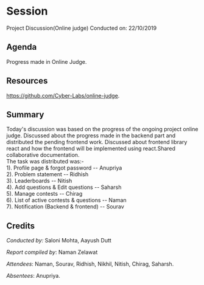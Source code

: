 # Session 
Project Discussion(Online judge)
Conducted on: 22/10/2019

## Agenda
Progress made in Online Judge.

## Resources
https://github.com/Cyber-Labs/online-judge.

## Summary
Today's discussion was based on the progress of the ongoing project online judge. Discussed about the progress made in the backend part and distributed the pending frontend work.
Discussed about frontend library react and how the frontend will be implemented using react.Shared collaborative documentation.<br>
The task was distributed was:-<br>
1). Profile page & forgot password -- Anupriya<br>
2). Problem statement -- Ridhish<br>
3). Leaderboards -- Nitish<br>
4). Add questions & Edit questions -- Saharsh<br>
5). Manage contests -- Chirag<br>
6). List of active contests & questions -- Naman<br>
7). Notification (Backend & frontend) -- Sourav<br>


## Credits
<!-- Include the Conducted by heading only if someone conducted the session. If it was a session without a specific instructor (For e.g., a common reading session or a mini-hackathon), ignore it. -->
*Conducted by:* Saloni Mohta, Aayush Dutt

*Report compiled by*: Naman Zelawat

*Attendees*: Naman, Sourav, Ridhish, Nikhil, Nitish, Chirag, Saharsh.

*Absentees*: Anupriya.
